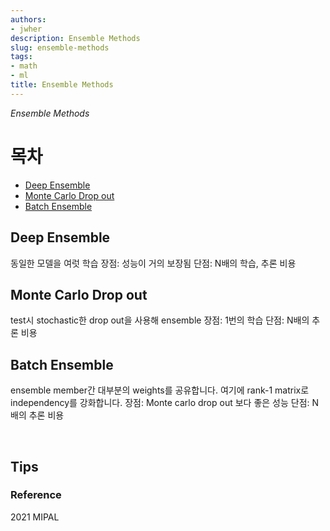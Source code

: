 ```yaml
---
authors:
- jwher
description: Ensemble Methods
slug: ensemble-methods
tags:
- math
- ml
title: Ensemble Methods
---
```


*Ensemble Methods*
<!--truncate-->

# 목차
* [Deep Ensemble](#deep-ensemble)
* [Monte Carlo Drop out](#monte-carlo-drop-out)
* [Batch Ensemble](#batch-ensemble)

## Deep Ensemble
동일한 모델을 여럿 학습
장점: 성능이 거의 보장됨
단점: N배의 학습, 추론 비용

## Monte Carlo Drop out
test시 stochastic한 drop out을 사용해 ensemble
장점: 1번의 학습
단점: N배의 추론 비용

## Batch Ensemble
ensemble member간 대부분의 weights를 공유합니다.
여기에 rank-1 matrix로 independency를 강화합니다.
장점: Monte carlo drop out 보다 좋은 성능
단점: N배의 추론 비용

<br/>

## Tips

### Reference
2021 MIPAL


<!-- update log -->
<!--
본문에 추가할 내용을 적는다.
-->
